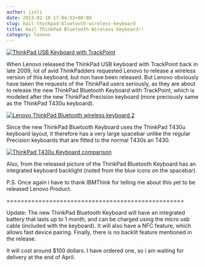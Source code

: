 ```yaml
---
author: jinli
date: 2013-02-10 17:04:53+00:00
slug: hail-thinkpad-bluetooth-wireless-keyboard
title: Hail ThinkPad Bluetooth Wireless Keyboard!!
category: lenovo
---
```

[![ThinkPad USB Keyboard with TrackPoint](http://farm9.staticflickr.com/8234/8460995098_7b20386fb5_o.jpg)](http://www.flickr.com/photos/lead_org/8460995098/)

When Lenovo released the ThinkPad USB keyboard with TrackPoint back in late 2009, lot of avid ThinkPadders requested Lenovo to release a wireless version of this keyboard, but non have been released. But Lenovo obviously have taken the requests of the ThinkPad users seriously, as they are about to release the new ThinkPad Bluetooth Keyboard with TrackPoint, which is modeled after the new ThinkPad Precision keyboard (more preciously same as the ThinkPad T430u keyboard). 

[![Lenovo ThinkPad Bluetooth wireless keyboard 2](http://farm9.staticflickr.com/8382/8458733802_9202c55e09_z.jpg)](http://www.flickr.com/photos/lead_org/8458733802/)



Since the new ThinkPad Bluetooth Keyboard uses the ThinkPad T430u keyboard layout, it therefore has a very large spacebar unlike the regular Precision keyboards that are fitted to the normal T430s an T430.

[![ThinkPad T430u Keyboard comparison](http://farm9.staticflickr.com/8337/8191596316_dcce3fced5_z.jpg)](http://www.flickr.com/photos/lead_org/8191596316/)



Also, from the released picture of the ThinkPad Bluetooth Keyboard has an integrated keyboard backlight (noted from the blue icons on the spacebar).

P.S. Once again i have to thank IBMThink for telling me about this yet to be released Lenovo Product.

==================================================

Update: The new ThinkPad Bluetooth Keyboard will have an integrated battery that lasts up to 1 month, and can be charged using the micro usb cable (included with the keyboard). It will also have a NFC feature, which allows fast device pairing. Finally, there is no backlit feature mentioned in the release.

It will cost around $100 dollars. I have ordered one, so i am waiting for delivery at the end of April.

